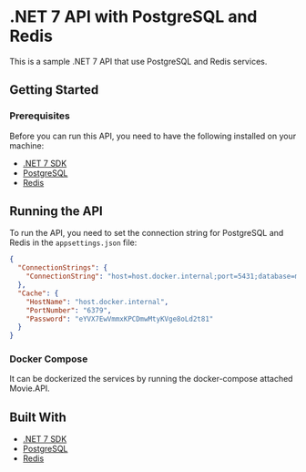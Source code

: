 # .NET 7 API with PostgreSQL and Redis

This is a sample .NET 7 API that use PostgreSQL and Redis services.

## Getting Started

### Prerequisites

Before you can run this API, you need to have the following installed on your machine:

* [.NET 7 SDK](https://dotnet.microsoft.com/en-us/download/dotnet/7.0)
* [PostgreSQL](https://www.postgresql.org/)
* [Redis](https://redis.io/)

## Running the API

To run the API, you need to set the connection string for PostgreSQL and Redis in the `appsettings.json` file:

```json
{
  "ConnectionStrings": {
    "ConnectionString": "host=host.docker.internal;port=5431;database=movies_db;username=postgres;password=postgres;Pooling=true"
  },
  "Cache": {
    "HostName": "host.docker.internal",
    "PortNumber": "6379",
    "Password": "eYVX7EwVmmxKPCDmwMtyKVge8oLd2t81"
  }
}

```

### Docker Compose

It can be dockerized the services by running the docker-compose attached Movie.API.

## Built With

* [.NET 7 SDK](https://dotnet.microsoft.com/en-us/download/dotnet/7.0)
* [PostgreSQL](https://www.postgresql.org/)
* [Redis](https://redis.io/)